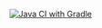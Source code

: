 [![Java CI with Gradle](https://github.com/Paspy95/DZ21/actions/workflows/gradle.yml/badge.svg)](https://github.com/Paspy95/DZ21/actions/workflows/gradle.yml)